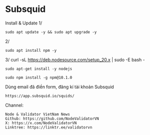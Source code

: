 # Subsquid

Install & Update
1/
    
    sudo apt update -y && sudo apt upgrade -y

2/
    
    sudo apt install npm -y

3/
    curl -sL https://deb.nodesource.com/setup_20.x | sudo -E bash -

    sudo apt-get install -y nodejs

    sudo npm install -g npm@10.1.0

Dùng email đã điền form, đăng kí tài khoản Subsquid

    https://app.subsquid.io/squids/

Channel:

    Node & Validator VietNam News
    Github: https://github.com/NodeValidatorVN
    X: https://x.com/NodeValidatorVN
    Linktree: https://linktr.ee/validatorvn
